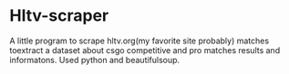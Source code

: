 # Hltv-scraper
A little program to scrape hltv.org(my favorite site probably) matches toextract a dataset about csgo competitive and pro matches results and informatons.
Used python and beautifulsoup.
